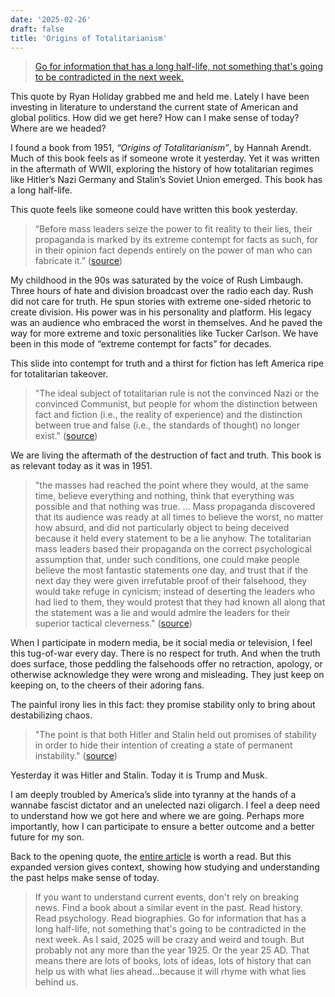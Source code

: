 ```yaml
---
date: '2025-02-26'
draft: false
title: 'Origins of Totalitarianism'
---
```


> [Go for information that has a long half-life, not something that's going to be contradicted in the next week.](https://ryanholiday.net/heres-how-im-preparing-for-the-next-four-years/)

This quote by Ryan Holiday grabbed me and held me. Lately I have been investing in literature to understand the current state of American and global politics. How did we get here? How can I make sense of today? Where are we headed?

I found a book from 1951, *“Origins of Totalitarianism”*, by Hannah Arendt. Much of this book feels as if someone wrote it yesterday. Yet it was written in the aftermath of WWII, exploring the history of how totalitarian regimes like Hitler’s Nazi Germany and Stalin’s Soviet Union emerged. This book has a long half-life.

This quote feels like someone could have written this book yesterday.

> “Before mass leaders seize the power to fit reality to their lies, their propaganda is marked by its extreme contempt for facts as such, for in their opinion fact depends entirely on the power of man who can fabricate it.” ([source](https://www.goodreads.com/quotes/7270155-before-mass-leaders-seize-the-power-to-fit-reality-to))

My childhood in the 90s was saturated by the voice of Rush Limbaugh. Three hours of hate and division broadcast over the radio each day. Rush did not care for truth. He spun stories with extreme one-sided rhetoric to create division. His power was in his personality and platform. His legacy was an audience who embraced the worst in themselves. And he paved the way for more extreme and toxic personalities like Tucker Carlson. We have been in this mode of “extreme contempt for facts” for decades. 

This slide into contempt for truth and a thirst for fiction has left America ripe for totalitarian takeover.

> "The ideal subject of totalitarian rule is not the convinced Nazi or the convinced Communist, but people for whom the distinction between fact and fiction (i.e., the reality of experience) and the distinction between true and false (i.e., the standards of thought) no longer exist." ([source](https://www.goodreads.com/quotes/8110811-the-ideal-subject-of-totalitarian-rule-is-not-the-convinced))

We are living the aftermath of the destruction of fact and truth. This book is as relevant today as it was in 1951. 

> "the masses had reached the point where they would, at the same time, believe everything and nothing, think that everything was possible and that nothing was true. ... Mass propaganda discovered that its audience was ready at all times to believe the worst, no matter how absurd, and did not particularly object to being deceived because it held every statement to be a lie anyhow. The totalitarian mass leaders based their propaganda on the correct psychological assumption that, under such conditions, one could make people believe the most fantastic statements one day, and trust that if the next day they were given irrefutable proof of their falsehood, they would take refuge in cynicism; instead of deserting the leaders who had lied to them, they would protest that they had known all along that the statement was a lie and would admire the leaders for their superior tactical cleverness." ([source](https://www.goodreads.com/quotes/7662360-in-an-ever-changing-incomprehensible-world-the-masses-had-reached-the))

When I participate in modern media, be it social media or television, I feel this tug-of-war every day. There is no respect for truth. And when the truth does surface, those peddling the falsehoods offer no retraction, apology, or otherwise acknowledge they were wrong and misleading. They just keep on keeping on, to the cheers of their adoring fans.

The painful irony lies in this fact: they promise stability only to bring about destabilizing chaos.

> "The point is that both Hitler and Stalin held out promises of stability in order to hide their intention of creating a state of permanent instability." ([source](https://www.goodreads.com/quotes/7483287-the-point-is-that-both-author-hitler-30691-and-author-stalin-138332-held-out))

Yesterday it was Hitler and Stalin. Today it is Trump and Musk.

I am deeply troubled by America’s slide into tyranny at the hands of a wannabe fascist dictator and an unelected nazi oligarch. I feel a deep need to understand how we got here and where we are going. Perhaps more importantly, how I can participate to ensure a better outcome and a better future for my son. 

Back to the opening quote, the [entire article](https://ryanholiday.net/heres-how-im-preparing-for-the-next-four-years/) is worth a read. But this expanded version gives context, showing how studying and understanding the past helps make sense of today. 

> If you want to understand current events, don't rely on breaking news. Find a book about a similar event in the past. Read history. Read psychology. Read biographies. Go for information that has a long half-life, not something that's going to be contradicted in the next week. As I said, 2025 will be crazy and weird and tough. But probably not any more than the year 1925. Or the year 25 AD. That means there are lots of books, lots of ideas, lots of history that can help us with what lies ahead…because it will rhyme with what lies behind us.